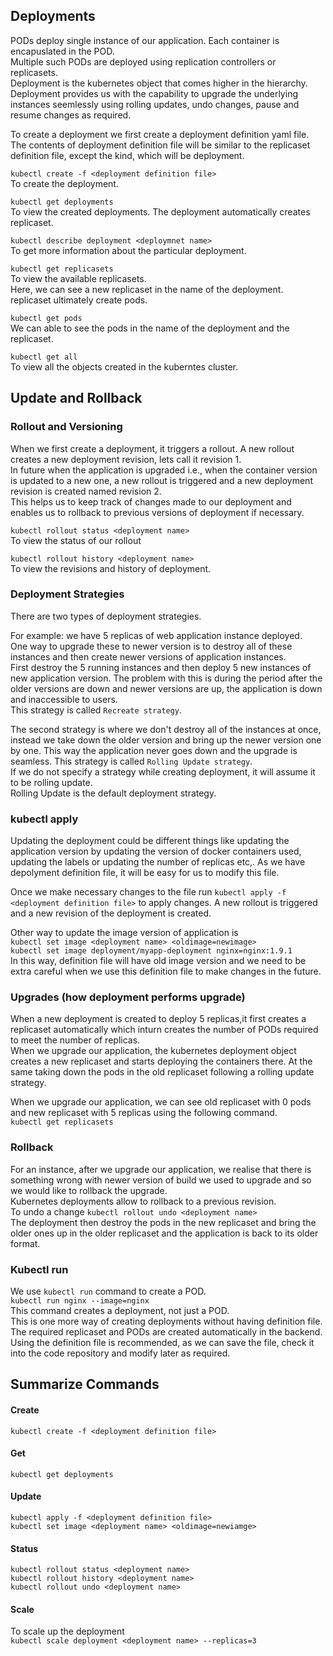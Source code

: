 ## Deployments

PODs deploy single instance of our application.
Each container is encapuslated in the POD.  
Multiple such PODs are deployed using replication controllers or replicasets.  
Deployment is the kubernetes object that comes higher in the hierarchy. 
Deployment provides us with the capability to upgrade the underlying instances seemlessly using rolling updates, undo changes, pause and resume changes as required.  

To create a deployment we first create a deployment definition yaml file.
The contents of deployment definition file will be similar to the replicaset definition file, except the kind, which will be deployment.  

`kubectl create -f <deployment definition file>`  
To create the deployment.  

`kubectl get deployments`  
To view the created deployments. 
The deployment automatically creates replicaset. 

`kubectl describe deployment <deploymnet name>`  
To get more information about the particular deployment.

`kubectl get replicasets`  
To view the available replicasets.  
Here, we can see a new replicaset in the name of the deployment.  
replicaset ultimately create pods.  

`kubectl get pods`  
We can able to see the pods in the name of the deployment and the replicaset.  

`kubectl get all`  
To view all the objects created in the kuberntes cluster.

## Update and Rollback

### Rollout and Versioning

When we first create a deployment, it triggers a rollout. A new rollout creates a new deployment revision, lets call it revision 1.  
In future when the application is upgraded i.e., when the container version is updated to a new one, a new rollout is triggered and a new deployment revision is created named revision 2.  
This helps us to keep track of changes made to our deployment and enables us to rollback to previous versions of deployment if necessary.  

`kubectl rollout status <deployment name>`   
To view the status of our rollout

`kubectl rollout history <deployment name>`   
To view the revisions and history of deployment.  

### Deployment Strategies

There are two types of deployment strategies.

For example:
we have 5 replicas of web application instance deployed.  
One way to upgrade these to newer version is to destroy all of these instances and then create newer versions of application instances.  
First destroy the 5 running instances and then deploy 5 new instances of new application version. The problem with this is during the period after the older versions are down and newer versions are up, the application is down and inaccessible to users.   
This strategy is called `Recreate strategy`.  

The second strategy is where we don't destroy all of the instances at once, instead we take down the older version and bring up the newer version one by one. This way the application never goes down and the upgrade is seamless. This strategy is called `Rolling Update strategy`.  
If we do not specify a strategy while creating deployment, it will assume it to be rolling update.  
Rolling Update is the default deployment strategy.  

### kubectl apply

Updating the deployment could be different things like updating the application version by updating the version of docker containers used, updating the labels or updating the number of replicas etc,.
As we have depolyment definition file, it will be easy for us to modify this file.  

Once we make necessary changes to the file run `kubectl apply -f <deployment definition file>` to apply changes. A new rollout is triggered and a new revision of the deployment is created.  

Other way to update the image version of application is   
`kubectl set image <deployment name> <oldimage=newimage>`   
`kubectl set image deployment/myapp-deployment nginx=nginx:1.9.1`  
In this way, definition file will have old image version and we need to be extra careful when we use this definition file to make changes in the future.   

### Upgrades (how deployment performs upgrade)

When a new deployment is created to deploy 5 replicas,it first creates a replicaset automatically which inturn creates the number of PODs required to meet the number of replicas.  
When we upgrade our application, the kubernetes deployment object creates a new replicaset and starts deploying the containers there. At the same taking down the pods in the old replicaset following a rolling update strategy.

When we upgrade our application, we can see old replicaset with 0 pods and new replicaset with 5 replicas using the following command.  
`kubectl get replicasets`  

### Rollback

For an instance, after we upgrade our application, we realise that there is something wrong with newer version of build we used to upgrade and so we would like to rollback the upgrade.  
Kubernetes deployments allow to rollback to a previous revision.    
To undo a change `kubectl rollout undo <deployment name>`   
The deployment then destroy the pods in the new replicaset and bring the older ones up in the older replicaset and the application is back to its older format.  

### Kubectl run

We use `kubectl run` command to create a POD.  
`kubectl run nginx --image=nginx`  
This command creates a deployment, not just a POD.  
This is one more way of creating deployments without having definition file. The required replicaset and PODs are created automatically in the backend.  
Using the definition file is recommended, as we can save the file, check it into the code repository and modify later as required.  

## Summarize Commands

#### Create
`kubectl create -f <deployment definition file>`  
#### Get
`kubectl get deployments`  
#### Update
`kubectl apply -f <deployment definition file>`  
`kubectl set image <deployment name> <oldimage=newiamge>`  
#### Status
`kubectl rollout status <deployment name>`  
`kubectl rollout history <deployment name>`   
`kubectl rollout undo <deployment name>`    
#### Scale
To scale up the deployment  
`kubectl scale deployment <deployment name> --replicas=3`   









